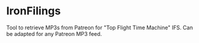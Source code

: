 # IronFilings
Tool to retrieve MP3s from Patreon for "Top Flight Time Machine" IFS. Can be adapted for any Patreon MP3 feed.
